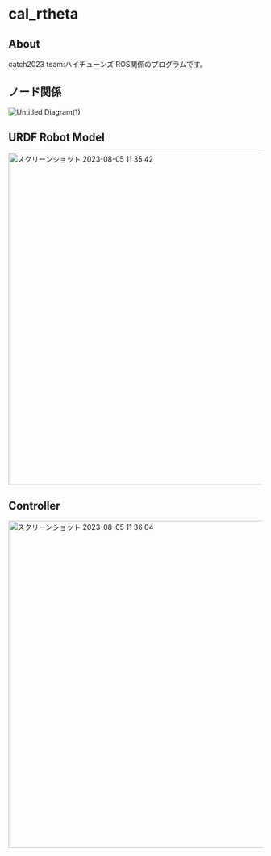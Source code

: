 # cal_rtheta
## About
catch2023 
team:ハイチューンズ
ROS関係のプログラムです。

## ノード関係
![Untitled Diagram(1)](https://github.com/moyuboo1/cal_rtheta/assets/84272109/53c58fc4-de96-45a8-9c66-ecccfcceeceb)


## URDF Robot Model
<img width="658" alt="スクリーンショット 2023-08-05 11 35 42" src="https://github.com/moyuboo1/cal_rtheta/assets/84272109/ece86423-ac8f-4aa5-91f9-27f46e349a2e">

## Controller
<img width="648" alt="スクリーンショット 2023-08-05 11 36 04" src="https://github.com/moyuboo1/cal_rtheta/assets/84272109/123a86cc-15a1-4586-a963-fd429156c91e">

## 
